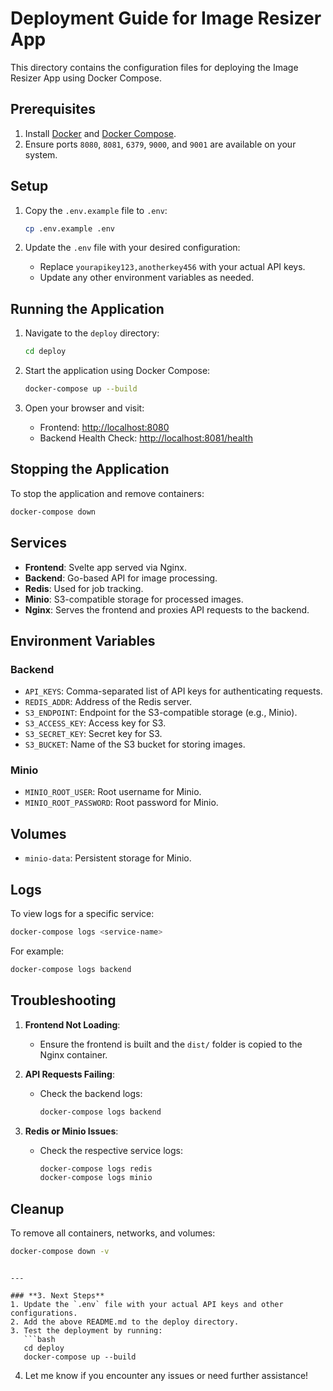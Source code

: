 # Deployment Guide for Image Resizer App

This directory contains the configuration files for deploying the Image Resizer App using Docker Compose.

## Prerequisites

1. Install [Docker](https://www.docker.com/) and [Docker Compose](https://docs.docker.com/compose/).
2. Ensure ports `8080`, `8081`, `6379`, `9000`, and `9001` are available on your system.

## Setup

1. Copy the `.env.example` file to `.env`:
   ```bash
   cp .env.example .env
   ```

2. Update the `.env` file with your desired configuration:
   - Replace `yourapikey123,anotherkey456` with your actual API keys.
   - Update any other environment variables as needed.

## Running the Application

1. Navigate to the `deploy` directory:
   ```bash
   cd deploy
   ```

2. Start the application using Docker Compose:
   ```bash
   docker-compose up --build
   ```

3. Open your browser and visit:
   - Frontend: [http://localhost:8080](http://localhost:8080)
   - Backend Health Check: [http://localhost:8081/health](http://localhost:8081/health)

## Stopping the Application

To stop the application and remove containers:
```bash
docker-compose down
```

## Services

- **Frontend**: Svelte app served via Nginx.
- **Backend**: Go-based API for image processing.
- **Redis**: Used for job tracking.
- **Minio**: S3-compatible storage for processed images.
- **Nginx**: Serves the frontend and proxies API requests to the backend.

## Environment Variables

### Backend
- `API_KEYS`: Comma-separated list of API keys for authenticating requests.
- `REDIS_ADDR`: Address of the Redis server.
- `S3_ENDPOINT`: Endpoint for the S3-compatible storage (e.g., Minio).
- `S3_ACCESS_KEY`: Access key for S3.
- `S3_SECRET_KEY`: Secret key for S3.
- `S3_BUCKET`: Name of the S3 bucket for storing images.

### Minio
- `MINIO_ROOT_USER`: Root username for Minio.
- `MINIO_ROOT_PASSWORD`: Root password for Minio.

## Volumes

- `minio-data`: Persistent storage for Minio.

## Logs

To view logs for a specific service:
```bash
docker-compose logs <service-name>
```

For example:
```bash
docker-compose logs backend
```

## Troubleshooting

1. **Frontend Not Loading**:
   - Ensure the frontend is built and the `dist/` folder is copied to the Nginx container.

2. **API Requests Failing**:
   - Check the backend logs:
     ```bash
     docker-compose logs backend
     ```

3. **Redis or Minio Issues**:
   - Check the respective service logs:
     ```bash
     docker-compose logs redis
     docker-compose logs minio
     ```

## Cleanup

To remove all containers, networks, and volumes:
```bash
docker-compose down -v
```
```

---

### **3. Next Steps**
1. Update the `.env` file with your actual API keys and other configurations.
2. Add the above README.md to the deploy directory.
3. Test the deployment by running:
   ```bash
   cd deploy
   docker-compose up --build
   ```
4. Let me know if you encounter any issues or need further assistance!